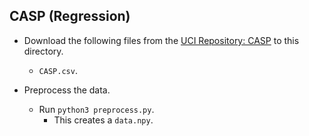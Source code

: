 CASP (Regression)
---
* Download the following files from the [UCI Repository: CASP](https://archive.ics.uci.edu/ml/datasets/Physicochemical+Properties+of+Protein+Tertiary+Structure) to this directory.
    * `CASP.csv`.

* Preprocess the data.
    * Run `python3 preprocess.py`.
    	* This creates a `data.npy`.
